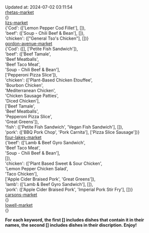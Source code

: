Updated at: 2024-07-02 03:11:54  
[rhetas-market](https://wisc-housingdining.nutrislice.com/menu/rhetas-market/lunch/2024-07-02)  
{}  
[lizs-market](https://wisc-housingdining.nutrislice.com/menu/lizs-market/lunch/2024-07-02)  
{'Cod': (['Lemon Pepper Cod Fillet'], []),  
 'beef': (['Soup -  Chili Beef & Bean'], []),  
 'chicken': (["General Tso's Chicken"], [])}  
[gordon-avenue-market](https://wisc-housingdining.nutrislice.com/menu/gordon-avenue-market/lunch/2024-07-02)  
{'Cod': ([], ['Petite Fish Sandwich']),  
 'beef': (['Beef Tamale',  
           'Beef Meatballs',  
           'Beef Taco Meat',  
           'Soup -  Chili Beef & Bean'],  
          ['Pepperoni Pizza Slice']),  
 'chicken': (['Plant-Based Chicken Etouffee',  
              'Bourbon Chicken',  
              'Mediterranean Chicken',  
              'Chicken Sausage Patties',  
              'Diced Chicken'],  
             ['Beef Tamale',  
              'Beef Meatballs',  
              'Pepperoni Pizza Slice',  
              'Great Greens']),  
 'fish': (['Petite Fish Sandwich', 'Vegan Fish Sandwich'], []),  
 'pork': (['BBQ Pork Chop', 'Pork Carnita'], ['Pizza Slice Sausage'])}  
[four-lakes-market](https://wisc-housingdining.nutrislice.com/menu/four-lakes-market/lunch/2024-07-02)  
{'beef': (['Lamb & Beef Gyro Sandwich',  
           'Beef Taco Meat',  
           'Soup -  Chili Beef & Bean'],  
          []),  
 'chicken': (['Plant Based Sweet & Sour Chicken',  
              'Lemon Pepper Chicken Salad',  
              'Taco Chicken'],  
             ['Apple Cider Braised Pork', 'Great Greens']),  
 'lamb': (['Lamb & Beef Gyro Sandwich'], []),  
 'pork': (['Apple Cider Braised Pork', 'Imperial Pork Stir Fry'], [])}  
[carsons-market](https://wisc-housingdining.nutrislice.com/menu/carsons-market/lunch/2024-07-02)  
{}  
[lowell-market](https://wisc-housingdining.nutrislice.com/menu/lowell-market/lunch/2024-07-02)  
{}  
  
**For each keyword, the first [] includes dishes that contain it in their names, the second [] includes dishes in their discription. Enjoy!**  
